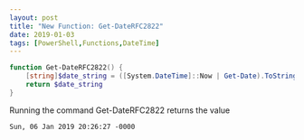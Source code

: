 ```yaml
---
layout: post
title: "New Function: Get-DateRFC2822"
date: 2019-01-03
tags: [PowerShell,Functions,DateTime]
---
```


```powershell
function Get-DateRFC2822() {
    [string]$date_string = ([System.DateTime]::Now | Get-Date).ToString("ddd, dd MMM yyyy HH:mm:ss zzz", ([System.Globalization.CultureInfo]::InvariantCulture))
    return $date_string
}
```

Running the command Get-DateRFC2822 returns the value

```
Sun, 06 Jan 2019 20:26:27 -0000
```
